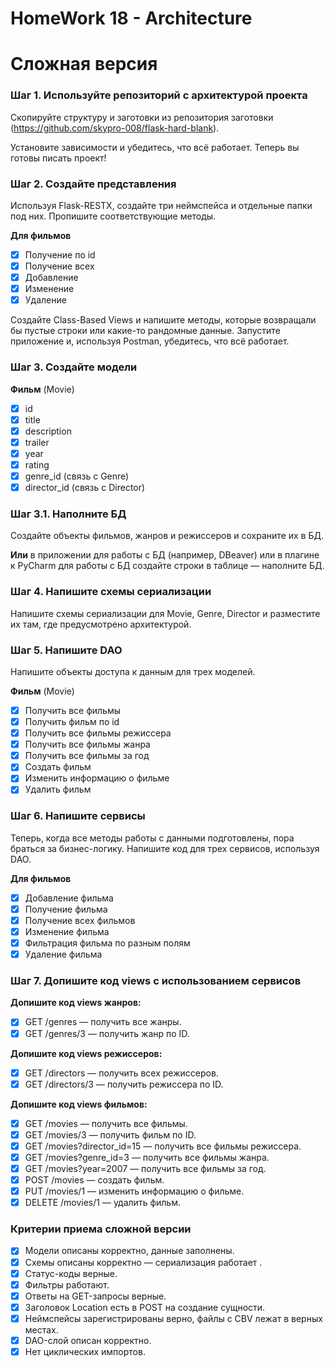 # HomeWork 18 - Architecture

# Сложная версия

### Шаг 1. Используйте репозиторий с архитектурой проекта

Скопируйте структуру и заготовки из репозитория заготовки (https://github.com/skypro-008/flask-hard-blank).

Установите зависимости и убедитесь, что всё работает. Теперь вы готовы писать проект!

### Шаг 2. Создайте представления

Используя Flask-RESTX, создайте три неймспейса и отдельные папки под них. Пропишите соответствующие методы.

**Для фильмов**

- [x]  Получение по id
- [x]  Получение всех
- [x]  Добавление
- [x]  Изменение
- [x]  Удаление

Создайте Class-Based Views и напишите методы, которые возвращали бы пустые строки или какие-то рандомные данные. Запустите приложение и, используя Postman, убедитесь, что всё работает.

### Шаг 3. Создайте модели

**Фильм** (Movie)

- [x]  id
- [x]  title
- [x]  description
- [x]  trailer
- [x]  year
- [x]  rating
- [x]  genre_id (связь с Genre)
- [x]  director_id (связь с Director)

### Шаг 3.1. Наполните БД

Создайте объекты фильмов, жанров и режиссеров и сохраните их в БД.

**Или** в приложении для работы с БД (например, DBeaver) или в плагине к PyCharm для работы с БД создайте строки в таблице — наполните БД.

### Шаг 4. Напишите схемы сериализации

Напишите схемы сериализации для Movie, Genre, Director и разместите их там, где предусмотрено архитектурой.

### Шаг 5. Напишите DAO

Напишите объекты доступа к данным для трех моделей.

**Фильм** (Movie)

- [x]  Получить все фильмы
- [x]  Получить фильм по id
- [x]  Получить все фильмы режиссера
- [x]  Получить все фильмы жанра
- [x]  Получить все фильмы за год
- [x]  Создать фильм
- [x]  Изменить информацию о фильме
- [x]  Удалить фильм

### Шаг 6. Напишите сервисы

Теперь, когда все методы работы с данными подготовлены, пора браться за бизнес-логику. Напишите код для трех сервисов, используя DAO.

**Для фильмов**

- [x]  Добавление фильма
- [x]  Получение фильма
- [x]  Получение всех фильмов
- [x]  Изменение фильма
- [x]  Фильтрация фильма по разным полям
- [x]  Удаление фильма

### Шаг 7. Допишите код **views** с использованием сервисов

**Допишите код views жанров:**

- [x]  GET /genres — получить все жанры.
- [x]  GET /genres/3 — получить жанр по ID.

**Допишите код views режиссеров:**

- [x]  GET /directors — получить всех режиссеров.
- [x]  GET /directors/3 — получить режиссера по ID.

**Допишите код views фильмов:**

- [x]  GET /movies — получить все фильмы.
- [x]  GET /movies/3 — получить фильм по ID.
- [x]  GET /movies?director_id=15 — получить все фильмы режиссера.
- [x]  GET /movies?genre_id=3 — получить все фильмы жанра.
- [x]  GET /movies?year=2007 — получить все фильмы за год.
- [x]  POST /movies — создать фильм.
- [x]  PUT /movies/1 — изменить информацию о фильме.
- [x]  DELETE /movies/1 — удалить фильм.

### Критерии приема сложной версии

- [x]  Модели описаны корректно, данные заполнены.
- [x]  Схемы описаны корректно — сериализация работает .
- [x]  Статус-коды верные.
- [x]  Фильтры работают.
- [x]  Ответы на GET-запросы верные.
- [x]  Заголовок Location есть в POST на создание сущности.
- [x]  Неймспейсы зарегистрированы верно, файлы с CBV лежат в верных местах.
- [x]  DAO-слой описан корректно.
- [x]  Нет циклических импортов.
